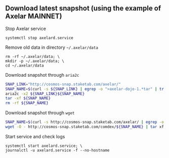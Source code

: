 ## Download latest snapshot (using the example of Axelar MAINNET)  
Stop Axelar service  
```
systemctl stop axelard.service
```  

Remove old data in directory `~/.axelar/data`  
```
rm -rf ~/.axelar/data; \
mkdir -p ~/.axelar/data; \
cd ~/.axelar/data
```

Download snapshot through `aria2c`  
```bash
SNAP_LINK="http://cosmos-snap.staketab.com/axelar/"
SNAP_NAME=$(curl -s ${SNAP_LINK} | egrep -o ">axelar-dojo-1.*tar" | tr -d ">")
aria2c -x2 ${SNAP_LINK}${SNAP_NAME}
tar -xf ${SNAP_NAME}
rm -rf ${SNAP_NAME}
```

Download snapshot through `wget`  
```bash
SNAP_NAME=$(curl -s http://cosmos-snap.staketab.com/axelar/ | egrep -o ">axelar-dojo-1.*tar" | tr -d ">"); \
wget -O - http://cosmos-snap.staketab.com/comdex/${SNAP_NAME} | tar xf -
```

Start service and check logs  
```
systemctl start axelard.service; \
journalctl -u axelard.service -f --no-hostname
```
